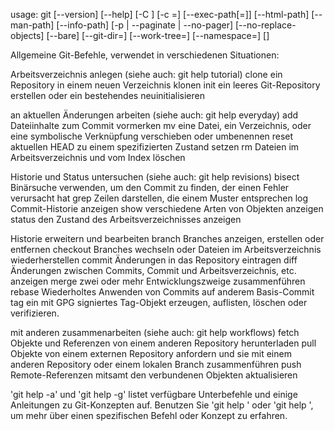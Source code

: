 usage: git [--version] [--help] [-C <path>] [-c <name>=<value>]
           [--exec-path[=<path>]] [--html-path] [--man-path] [--info-path]
           [-p | --paginate | --no-pager] [--no-replace-objects] [--bare]
           [--git-dir=<path>] [--work-tree=<path>] [--namespace=<name>]
           <command> [<args>]

Allgemeine Git-Befehle, verwendet in verschiedenen Situationen:

Arbeitsverzeichnis anlegen (siehe auch: git help tutorial)
   clone      ein Repository in einem neuen Verzeichnis klonen
   init       ein leeres Git-Repository erstellen oder ein bestehendes neuinitialisieren

an aktuellen Änderungen arbeiten (siehe auch: git help everyday)
   add        Dateiinhalte zum Commit vormerken
   mv         eine Datei, ein Verzeichnis, oder eine symbolische Verknüpfung verschieben oder umbenennen
   reset      aktuellen HEAD zu einem spezifizierten Zustand setzen
   rm         Dateien im Arbeitsverzeichnis und vom Index löschen

Historie und Status untersuchen (siehe auch: git help revisions)
   bisect     Binärsuche verwenden, um den Commit zu finden, der einen Fehler verursacht hat
   grep       Zeilen darstellen, die einem Muster entsprechen
   log        Commit-Historie anzeigen
   show       verschiedene Arten von Objekten anzeigen
   status     den Zustand des Arbeitsverzeichnisses anzeigen

Historie erweitern und bearbeiten
   branch     Branches anzeigen, erstellen oder entfernen
   checkout   Branches wechseln oder Dateien im Arbeitsverzeichnis wiederherstellen
   commit     Änderungen in das Repository eintragen
   diff       Änderungen zwischen Commits, Commit und Arbeitsverzeichnis, etc. anzeigen
   merge      zwei oder mehr Entwicklungszweige zusammenführen
   rebase     Wiederholtes Anwenden von Commits auf anderem Basis-Commit
   tag        ein mit GPG signiertes Tag-Objekt erzeugen, auflisten, löschen oder verifizieren.

mit anderen zusammenarbeiten (siehe auch: git help workflows)
   fetch      Objekte und Referenzen von einem anderen Repository herunterladen
   pull       Objekte von einem externen Repository anfordern und sie mit einem anderen Repository oder einem lokalen Branch zusammenführen
   push       Remote-Referenzen mitsamt den verbundenen Objekten aktualisieren

'git help -a' und 'git help -g' listet verfügbare Unterbefehle und
einige Anleitungen zu Git-Konzepten auf. Benutzen Sie 'git help <Befehl>'
oder 'git help <Konzept>', um mehr über einen spezifischen Befehl oder
Konzept zu erfahren.
